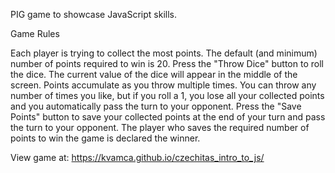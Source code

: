 PIG game to showcase JavaScript skills.

Game Rules

Each player is trying to collect the most points. The default (and minimum) number of points required to win is 20. Press the "Throw Dice" button to roll the dice. The current value of the dice will appear in the middle of the screen. Points accumulate as you throw multiple times.
You can throw any number of times you like, but if you roll a 1, you lose all your collected points and you automatically pass the turn to your opponent. Press the "Save Points" button to save your collected points at the end of your turn and pass the turn to your opponent.
The player who saves the required number of points to win the game is declared the winner.

View game at: https://kvamca.github.io/czechitas_intro_to_js/
